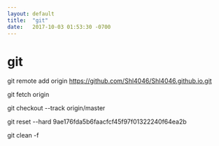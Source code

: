 ```yaml
---
layout: default
title:  "git"
date:   2017-10-03 01:53:30 -0700
---
```


# git

git remote add origin https://github.com/Shl4046/Shl4046.github.io.git

git fetch origin

git checkout --track origin/master

git reset --hard 9ae176fda5b6faacfcf45f97f01322240f64ea2b

git clean -f
